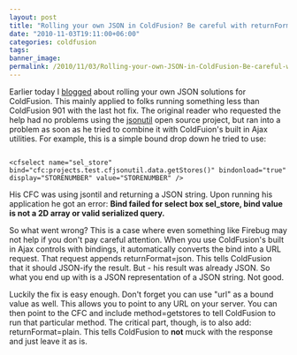 ```yaml
---
layout: post
title: "Rolling your own JSON in ColdFusion? Be careful with returnFormat"
date: "2010-11-03T19:11:00+06:00"
categories: coldfusion 
tags: 
banner_image: 
permalink: /2010/11/03/Rolling-your-own-JSON-in-ColdFusion-Be-careful-with-returnFormat
---
```


Earlier today I <a href="http://www.raymondcamden.com/index.cfm/2010/11/3/Best-JSON-option-for-folks-not-running-ColdFusion-9">blogged</a> about rolling your own JSON solutions for ColdFusion. This mainly applied to folks running something less than ColdFusion 901 with the last hot fix. The original reader who requested the help had no problems using the <a href="http://jsonutil.riaforge.org/">jsonutil</a> open source project, but ran into a problem as soon as he tried to combine it with ColdFuion's built in Ajax utilities. For example, this is a simple bound drop down he tried to use:
<!--more-->
<p>

<code>
&lt;cfselect name="sel_store" bind="cfc:projects.test.cfjsonutil.data.getStores()" bindonload="true" display="STORENUMBER" value="STORENUMBER" /&gt;
</code>

<p>

His CFC was using jsontil and returning a JSON string. Upon running his application he got an error: <b> Bind failed for select box sel_store, bind value is not a 2D array or valid serialized query. </b>

<p>

So what went wrong? This is a case where even something like Firebug may not help if you don't pay careful attention. When you use ColdFusion's built in Ajax controls with bindings, it automatically converts the bind into a URL request. That request appends returnFormat=json. This tells ColdFusion that it should JSON-ify the result. But - his result was already JSON. So what you end up with is a JSON representation of a JSON string. Not good. 

<p>

Luckily the fix is easy enough. Don't forget you can use "url" as a bound value as well. This allows you to point to any URL on your server. You can then point to the CFC and include method=getstores to tell ColdFusion to run that particular method. The critical part, though, is to also add: returnFormat=plain. This tells ColdFusion to <b>not</b> muck with the response and just leave it as is.
